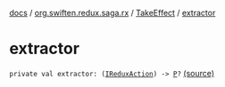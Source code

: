 [docs](../../index.md) / [org.swiften.redux.saga.rx](../index.md) / [TakeEffect](index.md) / [extractor](./extractor.md)

# extractor

`private val extractor: (`[`IReduxAction`](../../org.swiften.redux.core/-i-redux-action.md)`) -> `[`P`](index.md#P)`?` [(source)](https://github.com/protoman92/KotlinRedux/tree/master/common/common-rx-saga/src/main/kotlin/org/swiften/redux/saga/rx/TakeEffect.kt#L21)
